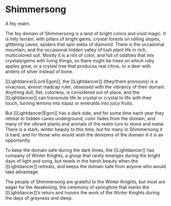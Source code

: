 # Shimmersong

A fey realm.

The fey domain of Shimmersong is a land of bright colors and vivid magic. It is hilly terrain, with pillars of bright gems, crystal forests on rolling slopes, glittering caves, spiders that spin webs of diamond. There is the occasional mountain, and the occasional hidden valley of lush plant life in rich, multicolored soil. Mostly it is a riot of color, and full of oddities that mix crystals/gems with living things, so there might be trees on which ruby apples grow, or a crystal tree that produces real citrus, or a deer with antlers of silver instead of bone.

[[Lightdancer|Lord Egon]], the [[Lightdancer]] (they/them pronouns) is a vivacious, almost madcap ruler, obsessed with the vibrancy of their domain. Anything dull, flat, colorless, is considered out of place, and the [[Lightdancer]] can transmute life to crystal or crystal to life with their touch, turning lemons into topaz or emeralds into juicy fruits. 

But [[Lightdancer|Egon]] has a dark side, and for some time each year they retreat to hidden caves underground, color fades from the domain, and many of the vibrant plants and animals of the realm turn to stone and metal. There is a stark, winter beauty to this time, but for many in Shimmersong it is hard, and for those who would wish the denizens of the domain ill it is an opportunity. 

To keep the domain safe during the dark times, the [[Lightdancer]] has company of Winter Knights, a group that rarely emerges during the bright days of light and song, but revels in the harsh beauty when the [[Lightdancer]] retreats, and keeps the domain safe from anyone who would take advantage.

The people of Shimmersong are grateful to the Winter Knights, but most are eager for the Awakening, the ceremony of springtime that marks the [[Lightdancer]]’s return and honors the work of the Winter Knights during the days of grayness and sleep.

